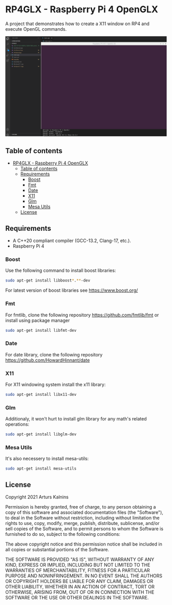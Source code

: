 # RP4GLX - Raspberry Pi 4 OpenGLX

A project that demonstrates how to create a X11 window on RP4 and execute OpenGL commands.

![RPI4 GLX ES3.1](data/screenshot.png?raw=true "RPI4 GLX ES3.1")

## Table of contents

- [RP4GLX - Raspberry Pi 4 OpenGLX](#rp4glx---raspberry-pi-4-openglx)
  - [Table of contents](#table-of-contents)
  - [Requirements](#requirements)
    - [Boost](#boost)
    - [Fmt](#fmt)
    - [Date](#date)
    - [X11](#x11)
    - [Glm](#glm)
    - [Mesa Utils](#mesa-utils)
  - [License](#license)

## Requirements

- A C++20 compliant compiler (GCC-13.2, Clang-17, etc.).
- Raspberry Pi 4

### Boost

Use the following command to install boost libraries:

```bash
sudo apt-get install libboost*.**-dev
```

For latest version of boost libraries see <https://www.boost.org/>

### Fmt

For fmtlib, clone the following repository <https://github.com/fmtlib/fmt> or install using package manager

```bash
sudo apt-get install libfmt-dev
```

### Date

For date library, clone the following repository <https://github.com/HowardHinnant/date>

### X11

For X11 windowing system install the x11 library:

```bash
sudo apt-get install libx11-dev
```

### Glm

Additionaly, it won't hurt to install glm library for any math's related operations:

```bash
sudo apt-get install libglm-dev
```

### Mesa Utils

It's also necessery to install mesa-utils:

```bash
sudo apt-get install mesa-utils
```

## License

Copyright 2021 Arturs Kalnins

Permission is hereby granted, free of charge, to any person obtaining a copy of this software and associated documentation files (the "Software"), to deal in the Software without restriction, including without limitation the rights to use, copy, modify, merge, publish, distribute, sublicense, and/or sell copies of the Software, and to permit persons to whom the Software is furnished to do so, subject to the following conditions:

The above copyright notice and this permission notice shall be included in all copies or substantial portions of the Software.

THE SOFTWARE IS PROVIDED "AS IS", WITHOUT WARRANTY OF ANY KIND, EXPRESS OR IMPLIED, INCLUDING BUT NOT LIMITED TO THE WARRANTIES OF MERCHANTABILITY, FITNESS FOR A PARTICULAR PURPOSE AND NONINFRINGEMENT. IN NO EVENT SHALL THE AUTHORS OR COPYRIGHT HOLDERS BE LIABLE FOR ANY CLAIM, DAMAGES OR OTHER LIABILITY, WHETHER IN AN ACTION OF CONTRACT, TORT OR OTHERWISE, ARISING FROM, OUT OF OR IN CONNECTION WITH THE SOFTWARE OR THE USE OR OTHER DEALINGS IN THE SOFTWARE.
